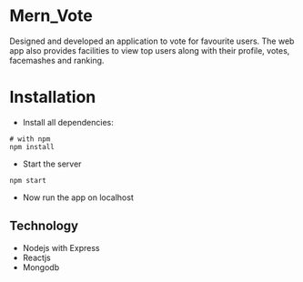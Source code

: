 # Mern_Vote
Designed and developed an application to vote for favourite users.
The web app also provides facilities to view top users along with their profile, votes, facemashes and
ranking.
# Installation

* Install all dependencies:
```
# with npm
npm install
```
* Start the server
```
npm start
```
* Now run the app on localhost


## Technology
* Nodejs with Express
* Reactjs
* Mongodb
